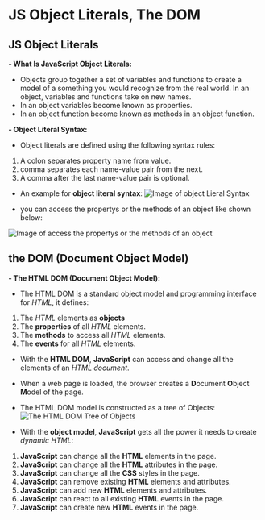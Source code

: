 # JS Object Literals, The DOM
## JS Object Literals
**- What Is JavaScript Object Literals:** 
* Objects group together a set of variables and functions to create a model
of a something you would recognize from the real world. In an object,
variables and functions take on new names.
*  In an object variables become known as properties.
*  In an object function become known as methods in an object function.  


**- Object Literal Syntax:**
* Object literals are defined using the following syntax rules:
1. A colon separates property name from value.
2. comma separates each name-value pair from the next.
3. A comma after the last name-value pair is optional. 

* An example for **object literal syntax**: 
![Image of object Lieral Syntax](https://i.ibb.co/PGkMmZV/Screenshot-2021-06-24-095400.png)

* you can access the propertys or the methods of an object like shown below:

![Image of access the propertys or the methods of an object](https://i.ibb.co/sRkwS52/r.png)



## the DOM (Document Object Model)

**- The HTML DOM (Document Object Model):**
* The HTML DOM is a standard object model and programming interface for *HTML*, it defines:
1. The *HTML* elements as **objects**
2. The **properties** of all *HTML* elements.
3. The **methods** to access all *HTML* elements.
4. The **events** for all *HTML* elements.

* With the **HTML DOM**, **JavaScript** can access and change all the elements of an *HTML document*.
* When a web page is loaded, the browser creates a **D**ocument **O**bject **M**odel of the page.
* The HTML DOM model is constructed as a tree of Objects:
![The HTML DOM Tree of Objects](https://i.ibb.co/tJhXfZG/re.png)


* With the **object model**, **JavaScript** gets all the power it needs to create *dynamic HTML*:
1. **JavaScript** can change all the **HTML** elements in the page.
2. **JavaScript** can change all the **HTML** attributes in the page.
3. **JavaScript** can change all the **CSS** styles in the page.
4. **JavaScript** can remove existing **HTML** elements and attributes.
5. **JavaScript** can add new **HTML** elements and attributes.
6. **JavaScript** can react to all existing **HTML** events in the page.
7. **JavaScript** can create new **HTML** events in the page.



